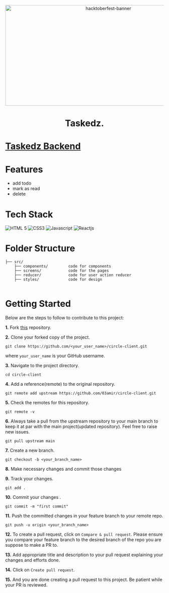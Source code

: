 <p align="center">
   <img src="https://tipseason.com/assets/images/hacktoberfest-banner.jpg" alt="hacktoberfest-banner" width="640" height="320" />
</p>

<div id="top"></div>
<h1 align="center"> Taskedz. </h1>

# [Taskedz Backend](https://github.com/03amir/Taskedz-backend) 

# Features

- add todo
- mark as read
- delete

# Tech Stack 

  ![HTML 5](https://img.shields.io/badge/HTML5-E34F26?style=for-the-badge&logo=html5&logoColor=white)
  ![CSS3](https://img.shields.io/badge/CSS3-1572B6?style=for-the-badge&logo=css3&logoColor=white)
  ![Javascript](https://img.shields.io/badge/JavaScript-323330?style=for-the-badge&logo=javascript&logoColor=F7DF1E)
  ![Reactjs](https://img.shields.io/badge/React-20232A?style=for-the-badge&logo=react&logoColor=61DAFB)
  
# Folder Structure

```
├── src/
    ├── components/         code for components
    ├── screens/            code for the pages
    ├── reducer/            code for user action reducer
    ├── styles/             code for design  
 
```

# Getting Started

Below are the steps to follow to contribute to this project:

**1.** Fork [this](https://github.com/03amir/circle-client) repository.

**2.** Clone your forked copy of the project.

```
git clone https://github.com/<your_user_name>/circle-client.git
```

where `your_user_name` is your GitHub username.

**3.** Navigate to the project directory.

```
cd circle-client
```

**4.** Add a reference(remote) to the original repository.

```
git remote add upstream https://github.com/03amir/circle-client.git
```

**5.** Check the remotes for this repository.

```
git remote -v
```

**6.** Always take a pull from the upstream repository to your main branch to keep it at par with the main project(updated repository). Feel free to raise new issues.

```
git pull upstream main
```

**7.** Create a new branch.

```
git checkout -b <your_branch_name>
```

**8.** Make necessary changes and commit those changes

**9.** Track your changes.

```
git add .
```

**10.** Commit your changes .

```
git commit -m "first commit"
```

**11.** Push the committed changes in your feature branch to your remote repo.

```
git push -u origin <your_branch_name>
```

**12.** To create a pull request, click on `Compare & pull request`. Please ensure you compare your feature branch to the desired branch of the repo you are suppose to make a PR to.

**13.** Add appropriate title and description to your pull request explaining your changes and efforts done.

**14.** Click on `Create pull request`.

**15.** And you are done creating a pull request to this project. Be patient while your PR is reviewed.

